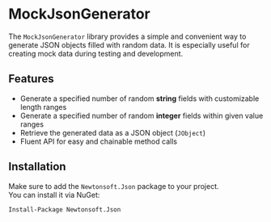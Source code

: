 # MockJsonGenerator

The `MockJsonGenerator` library provides a simple and convenient way to generate JSON objects filled with random data. It is especially useful for creating mock data during testing and development.

## Features

- Generate a specified number of random **string** fields with customizable length ranges  
- Generate a specified number of random **integer** fields within given value ranges  
- Retrieve the generated data as a JSON object (`JObject`)  
- Fluent API for easy and chainable method calls

## Installation

Make sure to add the `Newtonsoft.Json` package to your project.  
You can install it via NuGet:

```bash
Install-Package Newtonsoft.Json
